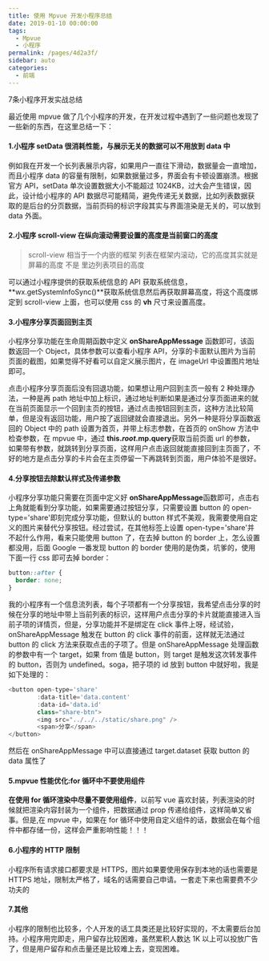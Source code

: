 ```yaml
---
title: 使用 Mpvue 开发小程序总结
date: 2019-01-10 00:00:00
tags: 
  - Mpvue
  - 小程序
permalink: /pages/4d2a3f/
sidebar: auto
categories: 
  - 前端
---
```


7条小程序开发实战总结

<!-- more -->

最近使用 mpvue 做了几个小程序的开发，在开发过程中遇到了一些问题也发现了一些新的东西，在这里总结一下：

#### 1.小程序 setData 很消耗性能，与展示无关的数据可以不用放到 data 中

例如我在开发一个长列表展示内容，如果用户一直往下滑动，数据量会一直增加，而且小程序 data 的容量有限制，如果数据量过多，界面会有卡顿设置崩溃。根据官方 API，setData 单次设置数据大小不能超过 1024KB，过大会产生错误，因此，设计给小程序的 API 数据尽可能精简，避免传递无关数据，比如列表数据获取的是后台的分页数据，当前页码的标识字段其实与界面渲染是无关的，可以放到 data 外面。

#### 2.小程序 scroll-view 在纵向滚动需要设置的高度是当前窗口的高度

> scroll-view 相当于一个内嵌的框架 列表在框架内滚动，它的高度其实就是屏幕的高度 不是 里边列表项目的高度

可以通过小程序提供的获取系统信息的 API 获取系统信息，**wx.getSystemInfoSync()**获取系统信息然后再获取屏幕高度，将这个高度绑定到 scroll-view 上面，也可以使用 css 的 **vh** 尺寸来设置高度。

#### 3.小程序分享页面回到主页

小程序分享功能在生命周期函数中定义 **onShareAppMessage** 函数即可，该函数返回一个 Object，具体参数可以查看小程序 API，分享的卡面默认图片为当前页面的截图，如果觉得不好看可以自定义展示图片，在 imageUrl 中设置图片地址即可。

点击小程序分享页面后没有回退功能，如果想让用户回到主页一般有 2 种处理办法，一种是再 path 地址中加上标识，通过地址判断如果是通过分享页面进来的就在当前页面显示一个回到主页的按钮，通过点击按钮回到主页，这种方法比较简单，但是没有返回功能，用户按了返回键就会直接退出。另外一种是将分享函数返回的 Object 中的 path 设置为首页，并带上标志参数，在首页的 onShow 方法中检查参数，在 mpvue 中，通过 **this.$root.$mp.query**获取当前页面 url 的参数，如果带有参数，就跳转到分享页面，这样用户点击返回就能直接回到主页面了，不好的地方是点击分享的卡片会在主页停留一下再跳转到页面，用户体验不是很好。

#### 4.分享按钮去除默认样式及传递参数

小程序分享功能只需要在页面中定义好 **onShareAppMessage**函数即可，点击右上角就能看到分享功能，如果需要通过按钮分享，只需要设置 button 的 open-type='share'即刻完成分享功能，但默认的 button 样式不美观，我需要使用自定义的图片来替代分享按钮。经过尝试，在其他标签上设置 open-type='share'并不起什么作用，看来只能使用 button 了，在去掉 button 的 border 上，怎么设置都没用，后面 Google 一番发现 button 的 border 使用的是伪类，坑爹的，使用下面一行 css 即可去掉 border：

```css
button::after {
  border: none;
}
```

我的小程序有一个信息流列表，每个子项都有一个分享按钮，我希望点击分享的时候在分享的地址中带上当前列表的标识，这样用户点击分享的卡片就能直接进入当前子项的详情页，但是，分享功能并不是绑定在 click 事件上呀，经试验，onShareAppMessage 触发在 button 的 click 事件的前面，这样就无法通过 button 的 click 方法来获取点击的子项了。但是 onShareAppMessage 处理函数的参数中有一个 target，如果 from 值是 button，则 target 是触发这次转发事件的 button，否则为 undefined。soga，把子项的 id 放到 button 中就好啦，我是如下处理的：

```js
<button open-type='share'
        :data-title='data.content'
        :data-id='data.id'
        class="share-btn">
        <img src="../../../static/share.png" />
        <span>分享</span>
</button>
```

然后在 onShareAppMessage 中可以直接通过 target.dataset 获取 button 的 data 属性了

#### 5.mpvue 性能优化:for 循环中不要使用组件

**在使用 for 循环渲染中尽量不要使用组件**，以前写 vue 喜欢封装，列表渲染的时候就把渲染内容封装为一个组件，把数据通过 prop 传递给组件，这样简单又省事。但是,在 mpvue 中，如果在 for 循环中使用自定义组件的话，数据会在每个组件中都存储一份，这样会严重影响性能！！！

#### 6.小程序的 HTTP 限制

小程序所有请求接口都要求是 HTTPS，图片如果要使用保存到本地的话也需要是 HTTPS 地址，限制太严格了，域名的话需要自己申请。一套走下来也需要费不少功夫的

#### 7.其他

小程序的限制也比较多，个人开发的话工具类还是比较好实现的，不太需要后台加持。小程序用完即走，用户留存比较困难，虽然累积人数达 1K 以上可以投放广告了，但是用户留存和点击量还是比较难上去，变现困难。
